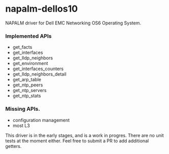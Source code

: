 # napalm-dellos10

NAPALM driver for Dell EMC Networking OS6 Operating System.

### Implemented APIs

* get_facts
* get_interfaces
* get_lldp_neighbors
* get_environment
* get_interfaces_counters
* get_lldp_neighbors_detail
* get_arp_table
* get_ntp_peers
* get_ntp_servers
* get_ntp_stats

### Missing APIs.

* configuration management
* most L3

This driver is in the early stages, and is a work in progres. There are no unit tests at the moment either. Feel free to submit a PR to add additional getters.

